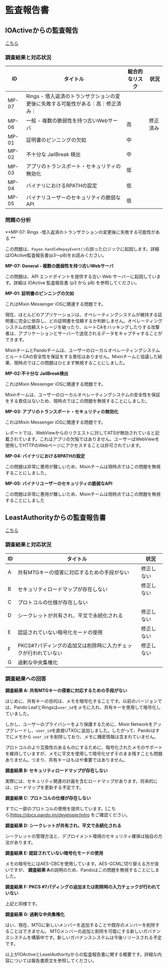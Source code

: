 # 監査報告書

## IOActiveからの監査報告

[こちら](https://docs.pando.im/reports/ioactive-report.pdfから監査報告書がダウンロードできます")

### 調査結果と対応状況

| ID | タイトル | 総合的なリスク | 状況|
| --- | --- | --- | --- |
| MP-07 | Rings - 借入返済のトランザクションの変更後に失敗する可能性がある｜高｜修正済み｜
| MP-06 | 一般 - 複数の脆弱性を持つ古いWebサーバ | 高 |修正済み|
| MP-01 | 証明書のピンニングの欠如 | 中 | |
| MP-02 |不十分な JailBreak 検出 | 中 | |
| MP-03 | アプリのトランスポート・セキュリティの無効化 | 低 | |
| MP-04 | バイナリにおけるRPATHの設定 | 低 | |
| MP-05 | バイナリユーザーのセキュリティの脆弱なAPI | 低| |

### 問題の分析

**MP-07: Rings -借入返済のトランザクションの変更後に失敗する可能性がある **

この問題は、`Payee.handleRepayEvent()`の誤ったロジックに起因します。詳細はIOActive監査報告書(p3～p8)をお読みください。

**MP-07: General - 複数の脆弱性を持つ古いWebサーバ**

この問題は、API エンドポイントを提供する古い Web サーバーに起因しています。詳細は IOActive 監査報告書 (p3 から p8) を参照してください。

**MP-01: 証明書のピンニングの欠如**

これはMixin Messenger iOSに関連する問題です。

現在、ほとんどのアプリケーションは、オペレーティングシステムが維持する証明書に完全に依存し、どの証明書を信頼するか判断しません。オペレーティングシステムの信頼ストレージを破ったり、ルートCAをハッキングしたりする攻撃者は、アプリケーションとサーバーで送信されるデータをキャプチャすることができます。

MixinチームとPandoチームは、ユーザーのローカルオペレーティングシステムとルートCAの安全性を保証をする責任はありません。Mixinチームと協議した結果、現時点ではこの問題はひとまず無視することにしました。

**MP-02:不十分な JailBreak検出**

これはMixin Messenger iOSに関連する問題です。

Mixinチームは、ユーザーのローカルオペレーティングシステムの安全性を保証をする責任はないため、現時点ではこの問題を無視することにしました。

**MP-03: アプリのトランスポート・セキュリティの無効化**

これはMixin Messenger iOSに関連する問題です。

レポートでは、WebViewからのリクエストに対してATSが無効されていると記載されています。これはアプリの欠陥ではありません。ユーザーはWebViewを使用してHTTPのWebページにアクセスすることは許可されています。

**MP-04: バイナリにおけるRPATHの設定**

この問題は非常に悪用が難しいため、Mixinチームは現時点ではこの問題を無視することにしました。

**MP-05: バイナリユーザーのセキュリティの脆弱なAPI**

この問題は非常に悪用が難しいため、Mixinチームは現時点ではこの問題を無視することにしました

## LeastAuthorityからの監査報告書

[こちら](https://docs.pando.im/reports/least-authority-report.pdf "からLeast Authorityの監査報告書がダウンロードできます")

### 調査結果と対応状況

| ID | タイトル 　 | 状況 |
| ---- | --------------------------------------------------------- | ---------- |
| A | 共有MTGキーの侵害に対応するための手段がない| 修正しない |
| B | セキュリティロードマップが存在しない | 修正しない |
| C | プロトコルの仕様が存在しない| |
| D | シークレットが共有され、平文で永続化される | 修正しない |
| E | 認証されていない暗号化モードの使用 |修正しない|
| F | PKCS#7パディングの追加又は削除時に入力チェックが行われていない | 修正しない |
| G | 過剰な中央集権化 | |

### 調査結果への回答

**調査結果 A: 共有MTGキーの侵害に対応するための手段がない**

はじめに、共有キーの目的は、メモを暗号化することです。以前のバージョンでは、Pando LeafとRingsは`user_id`をメモに入れ、共有キーを使用して暗号化していました。

しかし、ユーザーのプライバシーをより保護するために、Mixin Networkをアップグレードし、`user_id`を直接UTXOに追加しました。したがって、Pandoはすでにメモから `user_id` を削除しており、メモに機密情報は含まれていません。

プロトコルのより互換性のあるものにするために、暗号化されたメモのサポートを維持していますが、メモに平文を使用して暗号化せずそのまま残すことも問題ありません。つまり、共有キーはもはや重要ではありません。

**調査結果 B: セキュリティロードマップが存在しない**

実際には、セキュリティ関連の計画を含むロードマップがあります。将来的には、ロードマップを更新する予定です。

**調査結果 C: プロトコルの仕様が存在しない**

すでに一部のプロトコルの使用を提供しています。[こちら]https://docs.pando.im/developer/intro をご確認ください。

**調査結果 D: シークレットが共有され、平文で永続化される**

シークレットの管理方法と、デプロイメント環境のセキュリティ確保は独自の方法があります。

**調査結果 E: 認証されていない暗号化モードの使用**

メモの暗号化にはAES-CBCを使用しています。AES-GCMに切り替える方が良いですが、 **調査結果 A**の説明のため、Pandoはこの問題を無視することにしました。

**調査結果 F: PKCS #7パディングの追加または削除時の入力チェックが行われていない**

上記と同様です。

**調査結果 G: 過剰な中央集権化**

はい、現在、MTGに新しいメンバーを追加することや既存のメンバーを削除することはできません。
MTGメンバーの追加と削除を可能にする新しいガバナンスシステムを構築中です。新しいガバナンスシステムは今後リリースされる予定です。

以上がIOActiveとLeastAuthorityからの監査報告書に関する概要です。詳細な内容については報告書原文を参照してください。


